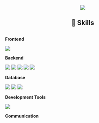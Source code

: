 <div align="center">
<!-- Header -->
  <img src="https://capsule-render.vercel.app/api?type=waving&color=auto&customColorList=4&height=250&section=header&text=SooDaL's%20GitHub&fontSize=90" />

<!-- Skills -->  
  ##  🔨 Skills
  <div style="display:flex; flex-direction:column; align-items:flex-start;">
  <!-- Frontend -->
  <p><strong>Frontend</strong></p>
  <div>
    <img src="https://img.shields.io/badge/Java-007396?style=flat-square&logo=Java&logoColor=white"/>

  </div>

  <!-- Backend -->
  <p><strong>Backend</strong></p>
  <div>
    <img src="https://img.shields.io/badge/Node.js-%235FA04E?style=flat-square&logo=Node.js&logoColor=%235FA04E"/>
    <img src="https://img.shields.io/badge/Python-3766AB?style=flat-square&logo=Python&logoColor=white"/>
    <img src="https://img.shields.io/badge/Docker-%232496ED?style=flat-square&logo=Docker&logoColor=%232496ED"/>
    <img src="https://img.shields.io/badge/JavaScript-%23F7DF1E?style=flat-square&logo=JavaScript&logoColor=%23F7DF1E"/>
    <img src="https://img.shields.io/badge/C%2B%2B-%2300599C?style=flat-square&logo=C%2B%2B&logoColor=%2300599C"/>
  </div>

  <!-- DataBase -->
  <p><strong>Database</strong></p>
  <div>
    <img src="https://img.shields.io/badge/MySQL-%234479A1?style=flat-square&logo=MySQL&logoColor=%234479A1"/>
    <img src="https://img.shields.io/badge/MariaDB-%23003545?style=flat-square&logo=MariaDB&logoColor=%23003545"/>
    <img src="https://img.shields.io/badge/phpMyAdmin-%236C78AF?style=flat-square&logo=phpMyAdmin&logoColor=%236C78AF"/>
  </div>

  <!-- Development Tools -->
  <p><strong>Development Tools</strong></p>
  <div>
    <img src="https://img.shields.io/badge/Android%20Studio-%233DDC84?style=flat-square&logo=androidstudio&logoColor=%233DDC84"/>
  </div>

  <!-- Communication -->
  <p><strong>Communication</strong></p>
  <div>
    
  </div>
  
  
</div>


<!--
**SooDaL2/SooDaL2** is a ✨ _special_ ✨ repository because its `README.md` (this file) appears on your GitHub profile.

Here are some ideas to get you started:

- 🔭 I’m currently working on ...
- 🌱 I’m currently learning ...
- 👯 I’m looking to collaborate on ...
- 🤔 I’m looking for help with ...
- 💬 Ask me about ...
- 📫 How to reach me: ...
- 😄 Pronouns: ...
- ⚡ Fun fact: ...
-->
